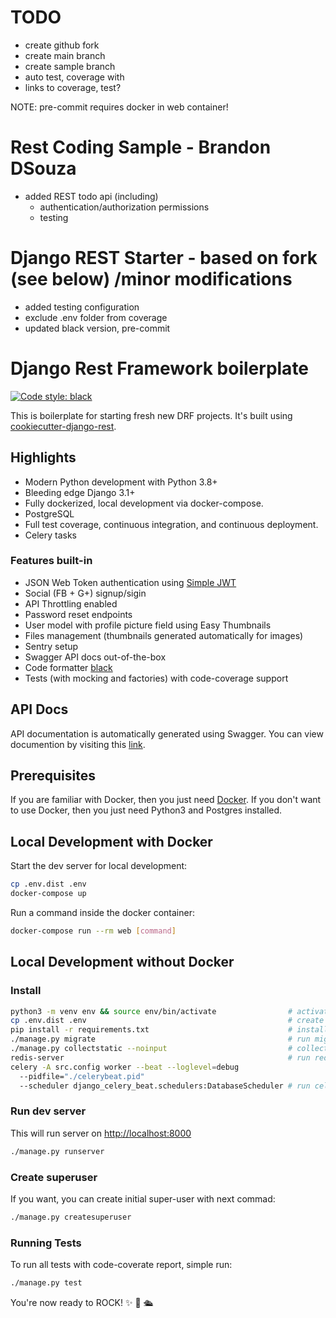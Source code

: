 # TODO
- create github fork
- create main branch
- create sample branch
- auto test, coverage with
- links to coverage, test?

NOTE: pre-commit requires docker in web container!

# Rest Coding Sample - Brandon DSouza
- added REST todo api (including)
    - authentication/authorization permissions
    - testing

# Django REST Starter - based on fork (see below) /minor modifications

- added testing configuration
- exclude .env folder from coverage
- updated black version, pre-commit

# Django Rest Framework boilerplate

[![Code style: black](https://img.shields.io/badge/code%20style-black-000000.svg)](https://github.com/psf/black)

This is boilerplate for starting fresh new DRF projects. It's built using [cookiecutter-django-rest](https://github.com/agconti/cookiecutter-django-rest).

## Highlights

- Modern Python development with Python 3.8+
- Bleeding edge Django 3.1+
- Fully dockerized, local development via docker-compose.
- PostgreSQL
- Full test coverage, continuous integration, and continuous deployment.
- Celery tasks

### Features built-in

- JSON Web Token authentication using [Simple JWT](https://django-rest-framework-simplejwt.readthedocs.io/en/latest/)
- Social (FB + G+) signup/sigin
- API Throttling enabled
- Password reset endpoints
- User model with profile picture field using Easy Thumbnails
- Files management (thumbnails generated automatically for images)
- Sentry setup
- Swagger API docs out-of-the-box
- Code formatter [black](https://black.readthedocs.io/en/stable/)
- Tests (with mocking and factories) with code-coverage support

## API Docs

API documentation is automatically generated using Swagger. You can view documention by visiting this [link](http://localhost:8000/swagger).

## Prerequisites

If you are familiar with Docker, then you just need [Docker](https://docs.docker.com/docker-for-mac/install/). If you don't want to use Docker, then you just need Python3 and Postgres installed.

## Local Development with Docker

Start the dev server for local development:

```bash
cp .env.dist .env
docker-compose up
```

Run a command inside the docker container:

```bash
docker-compose run --rm web [command]
```

## Local Development without Docker

### Install

```bash
python3 -m venv env && source env/bin/activate                # activate venv
cp .env.dist .env                                             # create .env file and fill-in DB info
pip install -r requirements.txt                               # install py requirements
./manage.py migrate                                           # run migrations
./manage.py collectstatic --noinput                           # collect static files
redis-server                                                  # run redis locally for celery
celery -A src.config worker --beat --loglevel=debug
  --pidfile="./celerybeat.pid"
  --scheduler django_celery_beat.schedulers:DatabaseScheduler # run celery beat and worker
```

### Run dev server

This will run server on [http://localhost:8000](http://localhost:8000)

```bash
./manage.py runserver
```

### Create superuser

If you want, you can create initial super-user with next commad:

```bash
./manage.py createsuperuser
```

### Running Tests

To run all tests with code-coverate report, simple run:

```bash
./manage.py test
```


You're now ready to ROCK! ✨ 💅 🛳
